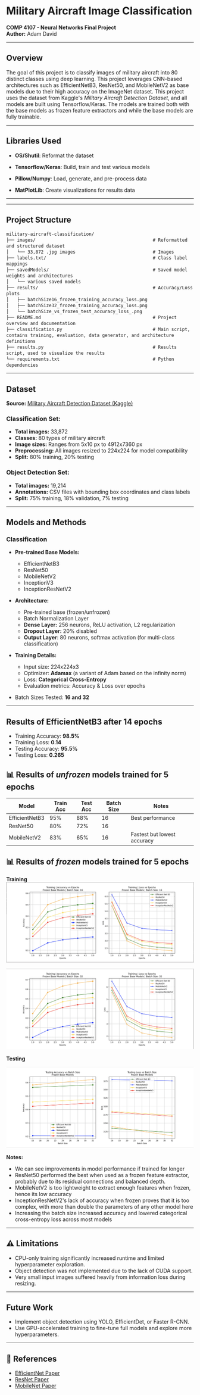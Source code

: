 # Military Aircraft Image Classification  
**COMP 4107 - Neural Networks Final Project**  
**Author:** Adam David  


---

## Overview
The goal of this project is to classify images of military aircraft into 80 distinct classes using deep learning. This project leverages CNN-based architectures such as EfficientNetB3, ResNet50, and MobileNetV2 as base models due to their high accuracy on the ImageNet dataset. This project uses the dataset from Kaggle's *Military Aircraft Detection Dataset*, and all models are built using Tensorflow/Keras. The models are trained both with the base models as frozen feature extractors and while the base models are fully trainable. 
<!--
Due to hardware limitations (no access to a GPU), the object detection component was not implemented, but future work is planned to incorporate YOLO or EfficientDet for localization.
-->
---

## Libraries Used

  - **OS/Shutil**: Reformat the dataset

  - **Tensorflow/Keras**: Build, train and test various models

  - **Pillow/Numpy**: Load, generate, and pre-process data
    
  - **MatPlotLib**: Create visualizations for results data

---

---

## Project Structure

```
military-aircraft-classification/
├── images/                                            # Reformatted and structured dataset
│   └── 33,872 .jpg images                             # Images
├── labels.txt/                                        # Class label mappings
├── savedModels/                                       # Saved model weights and architectures
│   └── various saved models
├── results/                                           # Accuracy/Loss plots
│   ├── batchSize16_frozen_training_accuracy_loss.png
│   ├── batchSize32_frozen_training_accuracy_loss.png
│   └── batchSize_vs_frozen_test_accuracy_loss_.png
├── README.md                                          # Project overview and documentation
├── classification.py                                  # Main script, contains training, evaluation, data generator, and architecture definitions
├── results.py                                         # Results script, used to visualize the results
└── requirements.txt                                   # Python dependencies
```
---

## Dataset  

**Source:** [Military Aircraft Detection Dataset (Kaggle)](https://www.kaggle.com/datasets/a2015003713/militaryaircraftdetectiondataset/data)  

### Classification Set:
- **Total images:** 33,872  
- **Classes:** 80 types of military aircraft  
- **Image sizes:** Ranges from 5x10 px to 4912x7360 px  
- **Preprocessing:** All images resized to 224x224 for model compatibility  
- **Split:** 80% training, 20% testing  

### Object Detection Set:
- **Total images:** 19,214  
- **Annotations:** CSV files with bounding box coordinates and class labels  
- **Split:** 75% training, 18% validation, 7% testing  

---

## Models and Methods

### Classification
- **Pre-trained Base Models:**  
  - EfficientNetB3  
  - ResNet50  
  - MobileNetV2  
  - InceptionV3  
  - InceptionResNetV2  

- **Architecture:**
  - Pre-trained base (frozen/unfrozen)
  - Batch Normalization Layer
  - **Dense Layer:** 256 neurons, ReLU activation, L2 regularization
  - **Dropout Layer:** 20% disabled
  - **Output Layer**: 80 neurons, softmax activation (for multi-class classification)

- **Training Details:**
  - Input size: 224x224x3  
  - Optimizer: **Adamax** (a variant of Adam based on the infinity norm) 
  - Loss: **Categorical Cross-Entropy**  
  - Evaluation metrics: Accuracy & Loss over epochs  

- Batch Sizes Tested: **16 and 32**
---

## Results of EfficientNetB3 after 14 epochs
- Training Accuracy: **98.5%**
- Training Loss: **0.14**
- Testing Accuracy: **95.5%**
- Testing Loss: **0.265**

## 📊 Results of *unfrozen* models trained for 5 epochs

| Model             | Train Acc  | Test Acc | Batch Size | Notes                        |
|------------------|----------------------|----------|------------|------------------------------|
| EfficientNetB3    | 95%                  | 88%        | 16         | Best performance    |
| ResNet50          | 80%                  | 72%      | 16         |          |
| MobileNetV2       | 83%                  | 65%      | 16         | Fastest but lowest accuracy  |


## 📊 Results of *frozen* models trained for 5 epochs

**Training**
![alt text](https://github.com/adxmd/military-aircraft-classification/blob/main/results/batchSize16_frozen_training_accuracy_loss.png?raw=true)


![alt text](https://github.com/adxmd/military-aircraft-classification/blob/main/results/batchSize32_frozen_training_accuracy_loss.png?raw=true)

**Testing**

![alt text](https://github.com/adxmd/military-aircraft-classification/blob/main/results/batchSize_vs_frozen_test_accuracy_loss_.png?raw=true)

**Notes:**
- We can see improvements in model performance if trained for longer
- ResNet50 performed the best when used as a frozen feature extractor, probably due to its residual connections and balanced depth.
- MobileNetV2 is too lightweight to extract enough features when frozen, hence its low accuracy
- InceptionResNetV2's lack of accuracy when frozen proves that it is too complex, with more than double the parameters of any other model here
- Increasing the batch size increased accuracy and lowered categorical cross-entropy loss across most models

---

## ⚠ Limitations
- CPU-only training significantly increased runtime and limited hyperparameter exploration.
- Object detection was not implemented due to the lack of CUDA support.
- Very small input images suffered heavily from information loss during resizing.

---

## Future Work
- Implement object detection using YOLO, EfficientDet, or Faster R-CNN.
- Use GPU-accelerated training to fine-tune full models and explore more hyperparameters.


---

## 🔗 References  
- [EfficientNet Paper](https://arxiv.org/abs/1905.11946)  
- [ResNet Paper](https://arxiv.org/abs/1512.03385)  
- [MobileNet Paper](https://arxiv.org/abs/1704.04861)  

